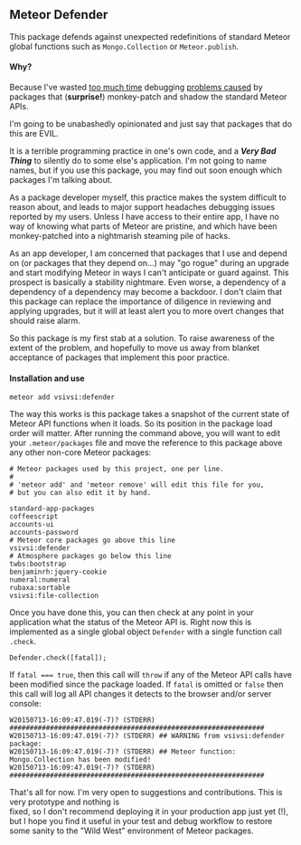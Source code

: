 ## Meteor Defender

This package defends against unexpected redefinitions of standard Meteor
global functions such as `Mongo.Collection` or `Meteor.publish`.

#### Why?

Because I've wasted [too much time](https://github.com/vsivsi/meteor-job-collection/issues/58#issuecomment-72272402) debugging [problems caused](https://github.com/vsivsi/meteor-file-sample-app/issues/2#issuecomment-120780592) by packages
that (**surprise!**) monkey-patch and shadow the standard Meteor APIs.

I'm going to be unabashedly opinionated and just say that packages that do this are EVIL.

It is a terrible programming practice in one's own code, and a ***Very Bad Thing***
to silently do to some else's application. I'm not going to name names, but if you use
this package, you may find out soon enough which packages I'm talking about.

As a package developer myself, this practice makes the system difficult to reason about,
and leads to major support headaches debugging issues reported by my users. Unless I
have access to their entire app, I have no way of knowing what parts of Meteor are
pristine, and which have been monkey-patched into a nightmarish steaming pile of hacks.

As an app developer, I am concerned that packages that I use and depend on (or packages that they
depend on...) may "go rogue" during an upgrade and start modifying Meteor in ways I can't
anticipate or guard against. This prospect is basically a stability nightmare. Even worse,
a dependency of a dependency of a dependency may become a backdoor. I don't claim that this
package can replace the importance of diligence in reviewing and applying upgrades, but it
will at least alert you to more overt changes that should raise alarm.

So this package is my first stab at a solution. To raise awareness of the extent of the problem,
and hopefully to move us away from blanket acceptance of packages that implement this poor practice.

#### Installation and use

```
meteor add vsivsi:defender
```

The way this works is this package takes a snapshot of the current state of Meteor API
functions when it loads. So its position in the package load order will matter. After running the
command above, you will want to edit your `.meteor/packages` file and move the reference to
this package above any other non-core Meteor packages:

```
# Meteor packages used by this project, one per line.
#
# 'meteor add' and 'meteor remove' will edit this file for you,
# but you can also edit it by hand.

standard-app-packages
coffeescript
accounts-ui
accounts-password
# Meteor core packages go above this line
vsivsi:defender
# Atmosphere packages go below this line
twbs:bootstrap
benjaminrh:jquery-cookie
numeral:numeral
rubaxa:sortable
vsivsi:file-collection
```

Once you have done this, you can then check at any point in your application what the status
of the Meteor API is. Right now this is implemented as a single global object `Defender` with a single
function call `.check`.

`Defender.check([fatal]);`

If `fatal === true`, then this call will `throw` if any of the Meteor API calls have been modified
since the package loaded. If `fatal` is omitted or `false` then this call will log all API changes it
detects to the browser and/or server console:

```
W20150713-16:09:47.019(-7)? (STDERR) ###############################################################
W20150713-16:09:47.019(-7)? (STDERR) ## WARNING from vsivsi:defender package:
W20150713-16:09:47.019(-7)? (STDERR) ## Meteor function: Mongo.Collection has been modified!
W20150713-16:09:47.019(-7)? (STDERR) ###############################################################
```

That's all for now. I'm very open to suggestions and contributions. This is very prototype and nothing is  
fixed, so I don't recommend deploying it in your production app just yet (!), but I hope you find it
useful in your test and debug workflow to restore some sanity to the "Wild West" environment of
Meteor packages.

